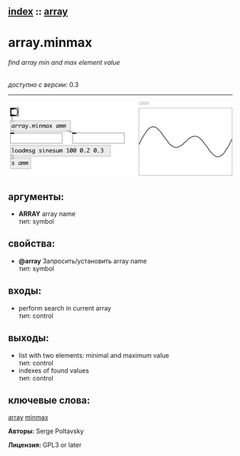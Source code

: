 [index](index.html) :: [array](category_array.html)
---

# array.minmax

###### find array min and max element value

*доступно с версии:* 0.3

---




[![example](../examples/img/array.minmax.jpg)](../examples/pd/array.minmax.pd)



## аргументы:

* **ARRAY**
array name<br>
_тип:_ symbol<br>





## свойства:

* **@array** 
Запросить/установить array name<br>
_тип:_ symbol<br>



## входы:

* perform search in current array<br>
_тип:_ control



## выходы:

* list with two elements: minimal and maximum value<br>
_тип:_ control
* indexes of found values<br>
_тип:_ control



## ключевые слова:

[array](keywords/array.html)
[minmax](keywords/minmax.html)






**Авторы:** Serge Poltavsky




**Лицензия:** GPL3 or later






